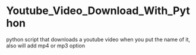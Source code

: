 # Youtube_Video_Download_With_Python
python script that downloads a youtube video when you put the name of it, also will add mp4 or mp3 option
